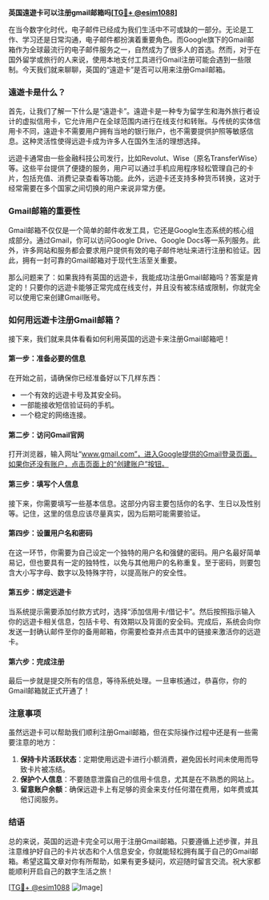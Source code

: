 **英国遠遊卡可以注册gmail邮箱吗[[TG💪+ @esim1088](https://t.me/s/esim1088)]**

在当今数字化时代，电子邮件已经成为我们生活中不可或缺的一部分。无论是工作、学习还是日常沟通，电子邮件都扮演着重要角色。而Google旗下的Gmail邮箱作为全球最流行的电子邮件服务之一，自然成为了很多人的首选。然而，对于在国外留学或旅行的人来说，使用本地支付工具进行Gmail注册可能会遇到一些限制。今天我们就来聊聊，英国的“遠遊卡”是否可以用来注册Gmail邮箱。

### 遠遊卡是什么？

首先，让我们了解一下什么是“遠遊卡”。遠遊卡是一种专为留学生和海外旅行者设计的虚拟信用卡，它允许用户在全球范围内进行在线支付和转账。与传统的实体信用卡不同，遠遊卡不需要用户拥有当地的银行账户，也不需要提供护照等敏感信息。这种灵活性使得远遊卡成为许多人在国外生活的理想选择。

远遊卡通常由一些金融科技公司发行，比如Revolut、Wise（原名TransferWise）等。这些平台提供了便捷的服务，用户可以通过手机应用程序轻松管理自己的卡片，包括充值、消费记录查看等功能。此外，远遊卡还支持多种货币转换，这对于经常需要在多个国家之间切换的用户来说非常方便。

### Gmail邮箱的重要性

Gmail邮箱不仅仅是一个简单的邮件收发工具，它还是Google生态系统的核心组成部分。通过Gmail，你可以访问Google Drive、Google Docs等一系列服务。此外，许多网站和服务都会要求用户提供有效的电子邮件地址来进行注册和验证。因此，拥有一封可靠的Gmail邮箱对于现代生活至关重要。

那么问题来了：如果我持有英国的远遊卡，我能成功注册Gmail邮箱吗？答案是肯定的！只要你的远遊卡能够正常完成在线支付，并且没有被冻结或限制，你就完全可以使用它来创建Gmail账号。

### 如何用远遊卡注册Gmail邮箱？

接下来，我们就来具体看看如何利用英国的远遊卡来注册Gmail邮箱吧！

#### 第一步：准备必要的信息

在开始之前，请确保你已经准备好以下几样东西：
- 一个有效的远遊卡号及其安全码。
- 一部能接收短信验证码的手机。
- 一个稳定的网络连接。

#### 第二步：访问Gmail官网

打开浏览器，输入网址“www.gmail.com”，进入Google提供的Gmail登录页面。如果你还没有账户，点击页面上的“创建账户”按钮。

#### 第三步：填写个人信息

接下来，你需要填写一些基本信息。这部分内容主要包括你的名字、生日以及性别等。记住，这里的信息应该尽量真实，因为后期可能需要验证。

#### 第四步：设置用户名和密码

在这一环节，你需要为自己设定一个独特的用户名和强健的密码。用户名最好简单易记，但也要具有一定的独特性，以免与其他用户的名称重复。至于密码，则要包含大小写字母、数字以及特殊字符，以提高账户的安全性。

#### 第五步：绑定远遊卡

当系统提示需要添加付款方式时，选择“添加信用卡/借记卡”。然后按照指示输入你的远遊卡相关信息，包括卡号、有效期以及背面的安全码。完成后，系统会向你发送一封确认邮件至你的备用邮箱，你需要检查并点击其中的链接来激活你的远遊卡。

#### 第六步：完成注册

最后一步就是提交所有的信息，等待系统处理。一旦审核通过，恭喜你，你的Gmail邮箱就正式开通了！

### 注意事项

虽然远遊卡可以帮助我们顺利注册Gmail邮箱，但在实际操作过程中还是有一些需要注意的地方：

1. **保持卡片活跃状态**：定期使用远遊卡进行小额消费，避免因长时间未使用而导致卡片被冻结。
2. **保护个人信息**：不要随意泄露自己的信用卡信息，尤其是在不熟悉的网站上。
3. **留意账户余额**：确保远遊卡上有足够的资金来支付任何潜在费用，如年费或其他订阅服务。

### 结语

总的来说，英国的远遊卡完全可以用于注册Gmail邮箱。只要遵循上述步骤，并且注意维护好自己的卡片状态和个人信息安全，你就能轻松拥有属于自己的Gmail邮箱。希望这篇文章对你有所帮助，如果有更多疑问，欢迎随时留言交流。祝大家都能顺利开启自己的数字生活之旅！

[[TG💪+ @esim1088](https://t.me/s/esim1088) ![Image](https://i.postimg.cc/4NQfJmqS/Snipaste-2025-05-13-00-14-12.png)]